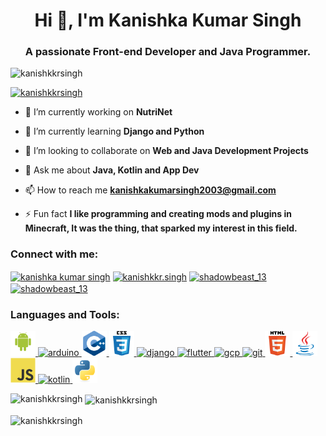 <h1 align="center">Hi 👋, I'm Kanishka Kumar Singh</h1>
<h3 align="center">A passionate Front-end Developer and Java Programmer. </h3>

<p align="left"> <img src="https://komarev.com/ghpvc/?username=kanishkkrsingh&label=Profile%20views&color=0e75b6&style=flat" alt="kanishkkrsingh" /> </p>

<p align="left"> <a href="https://github.com/ryo-ma/github-profile-trophy"><img src="https://github-profile-trophy.vercel.app/?username=kanishkkrsingh" alt="kanishkkrsingh" /></a> </p>

- 🔭 I’m currently working on **NutriNet**

- 🌱 I’m currently learning **Django and Python**

- 👯 I’m looking to collaborate on **Web and Java Development Projects**

- 💬 Ask me about **Java, Kotlin and App Dev**

- 📫 How to reach me **kanishkakumarsingh2003@gmail.com**

- ⚡ Fun fact **I like programming and creating mods and plugins in Minecraft, It was the thing, that sparked my interest in this field.**

<h3 align="left">Connect with me:</h3>
<p align="left">
<a href="https://fb.com/kanishka kumar singh" target="blank"><img align="center" src="https://raw.githubusercontent.com/rahuldkjain/github-profile-readme-generator/master/src/images/icons/Social/facebook.svg" alt="kanishka kumar singh" height="30" width="40" /></a>
<a href="https://instagram.com/kanishkkr.singh" target="blank"><img align="center" src="https://raw.githubusercontent.com/rahuldkjain/github-profile-readme-generator/master/src/images/icons/Social/instagram.svg" alt="kanishkkr.singh" height="30" width="40" /></a>
<a href="https://codeforces.com/profile/shadowbeast_13" target="blank"><img align="center" src="https://raw.githubusercontent.com/rahuldkjain/github-profile-readme-generator/master/src/images/icons/Social/codeforces.svg" alt="shadowbeast_13" height="30" width="40" /></a>
<a href="https://www.leetcode.com/shadowbeast_13" target="blank"><img align="center" src="https://raw.githubusercontent.com/rahuldkjain/github-profile-readme-generator/master/src/images/icons/Social/leet-code.svg" alt="shadowbeast_13" height="30" width="40" /></a>
</p>

<h3 align="left">Languages and Tools:</h3>
<p align="left"> <a href="https://developer.android.com" target="_blank" rel="noreferrer"> <img src="https://raw.githubusercontent.com/devicons/devicon/master/icons/android/android-original-wordmark.svg" alt="android" width="40" height="40"/> </a> <a href="https://www.arduino.cc/" target="_blank" rel="noreferrer"> <img src="https://cdn.worldvectorlogo.com/logos/arduino-1.svg" alt="arduino" width="40" height="40"/> </a> <a href="https://www.w3schools.com/cpp/" target="_blank" rel="noreferrer"> <img src="https://raw.githubusercontent.com/devicons/devicon/master/icons/cplusplus/cplusplus-original.svg" alt="cplusplus" width="40" height="40"/> </a> <a href="https://www.w3schools.com/css/" target="_blank" rel="noreferrer"> <img src="https://raw.githubusercontent.com/devicons/devicon/master/icons/css3/css3-original-wordmark.svg" alt="css3" width="40" height="40"/> </a> <a href="https://www.djangoproject.com/" target="_blank" rel="noreferrer"> <img src="https://cdn.worldvectorlogo.com/logos/django.svg" alt="django" width="40" height="40"/> </a> <a href="https://flutter.dev" target="_blank" rel="noreferrer"> <img src="https://www.vectorlogo.zone/logos/flutterio/flutterio-icon.svg" alt="flutter" width="40" height="40"/> </a> <a href="https://cloud.google.com" target="_blank" rel="noreferrer"> <img src="https://www.vectorlogo.zone/logos/google_cloud/google_cloud-icon.svg" alt="gcp" width="40" height="40"/> </a> <a href="https://git-scm.com/" target="_blank" rel="noreferrer"> <img src="https://www.vectorlogo.zone/logos/git-scm/git-scm-icon.svg" alt="git" width="40" height="40"/> </a> <a href="https://www.w3.org/html/" target="_blank" rel="noreferrer"> <img src="https://raw.githubusercontent.com/devicons/devicon/master/icons/html5/html5-original-wordmark.svg" alt="html5" width="40" height="40"/> </a> <a href="https://www.java.com" target="_blank" rel="noreferrer"> <img src="https://raw.githubusercontent.com/devicons/devicon/master/icons/java/java-original.svg" alt="java" width="40" height="40"/> </a> <a href="https://developer.mozilla.org/en-US/docs/Web/JavaScript" target="_blank" rel="noreferrer"> <img src="https://raw.githubusercontent.com/devicons/devicon/master/icons/javascript/javascript-original.svg" alt="javascript" width="40" height="40"/> </a> <a href="https://kotlinlang.org" target="_blank" rel="noreferrer"> <img src="https://www.vectorlogo.zone/logos/kotlinlang/kotlinlang-icon.svg" alt="kotlin" width="40" height="40"/> </a> <a href="https://www.python.org" target="_blank" rel="noreferrer"> <img src="https://raw.githubusercontent.com/devicons/devicon/master/icons/python/python-original.svg" alt="python" width="40" height="40"/> </a> </p>

<p><img align="left" src="https://github-readme-stats.vercel.app/api/top-langs?username=kanishkkrsingh&show_icons=true&locale=en&layout=compact" alt="kanishkkrsingh" /></p>

<p>&nbsp;<img align="center" src="https://github-readme-stats.vercel.app/api?username=kanishkkrsingh&show_icons=true&locale=en" alt="kanishkkrsingh" /></p>

<p><img align="center" src="https://github-readme-streak-stats.herokuapp.com/?user=kanishkkrsingh&" alt="kanishkkrsingh" /></p>
